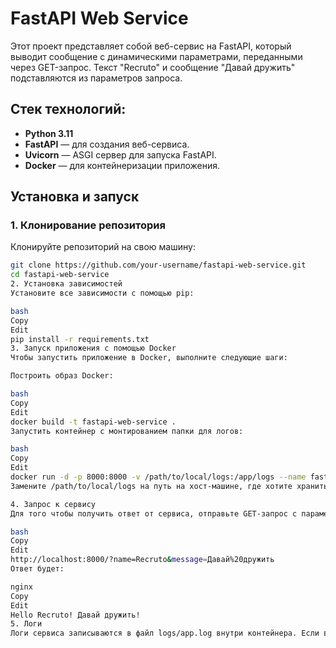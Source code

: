 # FastAPI Web Service

Этот проект представляет собой веб-сервис на FastAPI, который выводит сообщение с динамическими параметрами, переданными через GET-запрос. Текст "Recruto" и сообщение "Давай дружить" подставляются из параметров запроса.

## Стек технологий:
- **Python 3.11**
- **FastAPI** — для создания веб-сервиса.
- **Uvicorn** — ASGI сервер для запуска FastAPI.
- **Docker** — для контейнеризации приложения.

## Установка и запуск

### 1. Клонирование репозитория

Клонируйте репозиторий на свою машину:

```bash
git clone https://github.com/your-username/fastapi-web-service.git
cd fastapi-web-service
2. Установка зависимостей
Установите все зависимости с помощью pip:

bash
Copy
Edit
pip install -r requirements.txt
3. Запуск приложения с помощью Docker
Чтобы запустить приложение в Docker, выполните следующие шаги:

Построить образ Docker:

bash
Copy
Edit
docker build -t fastapi-web-service .
Запустить контейнер с монтированием папки для логов:

bash
Copy
Edit
docker run -d -p 8000:8000 -v /path/to/local/logs:/app/logs --name fastapi-service fastapi-web-service
Замените /path/to/local/logs на путь на хост-машине, где хотите хранить логи. Теперь логи будут писаться как в контейнер, так и на хост.

4. Запрос к сервису
Для того чтобы получить ответ от сервиса, отправьте GET-запрос с параметрами name и message:

bash
Copy
Edit
http://localhost:8000/?name=Recruto&message=Давай%20дружить
Ответ будет:

nginx
Copy
Edit
Hello Recruto! Давай дружить!
5. Логи
Логи сервиса записываются в файл logs/app.log внутри контейнера. Если вы хотите сохранить их на хост-машине, используйте volume, как показано в примере запуска Docker. Логи будут также выводиться в консоль.
